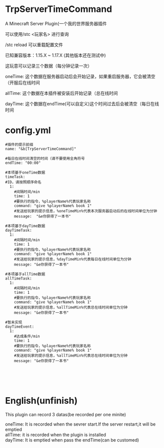 # TrpServerTimeCommand
A Minecraft Server Plugin(一个我的世界服务器插件


可以使用/stc <玩家名> 进行查询


/stc reload 可以重载配置文件


已知兼容版本：1.15.X ~ 1.17.X  (其他版本还在测试中)


这玩意可以记录三个数据（每分钟记录一次）




oneTime: 这个数据在服务器启动后会开始记录，如果重启服务器，它会被清空（开服后在线时间


allTime: 这个数据在本插件被安装后开始记录（总在线时间


dayTime: 这个数据在endTime(可以自定义)这个时间过去后会被清空（每日在线时间


# config.yml
```
#插件的提示前缀
name: "&b[TrpServerTimeCommand]"

#每日在线时间清空的时间（请不要使用全角符号
endTime: "00:00"

#本项基于oneTime数据
timeTask:
#ID，请按照顺序命名
  1:
    #间隔时间/min
    time: 1
    #要执行的指令，%playerName%代表玩家名称
    command: "give %playerName% book 1"
    #发送给玩家的提示信息，%oneTimeMin%代表本次服务器启动后的在线时间单位为分钟
    message:  "&e你获得了一本书"

#本项基于dayTime数据
dayTimeTask:
  1:
    #间隔时间/min
    time: 1
    #要执行的指令，%playerName%代表玩家名称
    command: "give %playerName% book 1"
    #发送给玩家的提示信息，%dayTimeMin%代表每日在线时间单位为分钟
    message: "&e你获得了一本书"

#本项基于allTime数据
allTimeTask:
  1:
    #间隔时间/min
    time: 1
    #要执行的指令，%playerName%代表玩家名称
    command: "give %playerName% book 1"
    #发送给玩家的提示信息，%allTimeMin%代表总在线时间单位为分钟
    message: "&e你获得了一本书"

#暂未实现
dayTimeEvent:
  1:
    #达成条件/min
    time: 1
    #要执行的指令，%playerName%代表玩家名称
    command: "give %playerName% book 1"
    #发送给玩家的提示信息，%allTimeMin%代表总在线时间单位为分钟
    message: "&e你获得了一本书"
```
<br><br><br>


# English(unfinish)
This plugin can record 3 datas(be recorded per one minite)<br>

oneTime: It is recorded when the sevrer start.If the server restart,it will be emptied<br>
allTime: it is recorded when the plugin is installed<br>
dayTime: It is emptied when pass the endTime(can be customed)<br>



